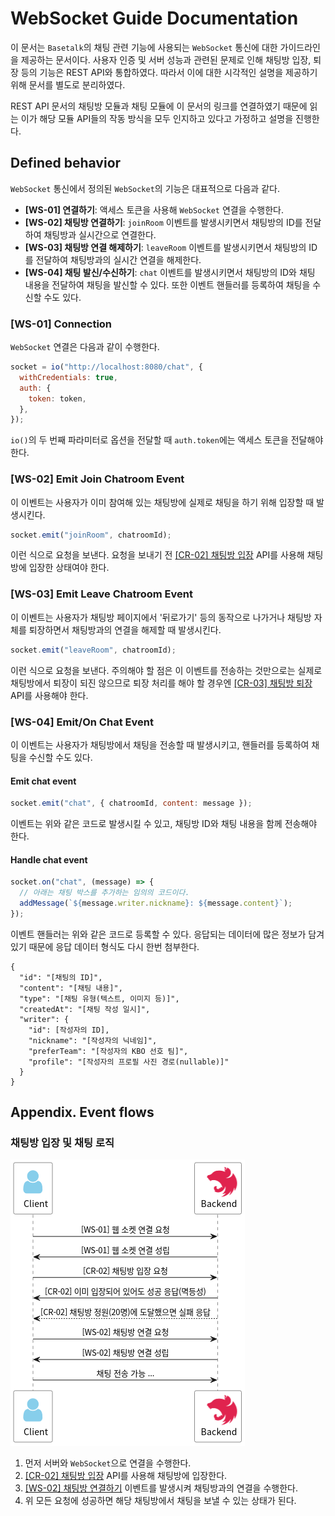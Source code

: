 # WebSocket Guide Documentation

이 문서는 `Basetalk`의 채팅 관련 기능에 사용되는 `WebSocket` 통신에 대한 가이드라인을 제공하는 문서이다. 사용자 인증 및 서버 성능과 관련된 문제로 인해 채팅방 입장, 퇴장 등의 기능은 REST API와 통합하였다. 따라서 이에 대한 시각적인 설명을 제공하기 위해 문서를 별도로 분리하였다.

REST API 문서의 채팅방 모듈과 채팅 모듈에 이 문서의 링크를 연결하였기 때문에 읽는 이가 해당 모듈 API들의 작동 방식을 모두 인지하고 있다고 가정하고 설명을 진행한다.

## Defined behavior

`WebSocket` 통신에서 정의된 `WebSocket`의 기능은 대표적으로 다음과 같다.

- **[WS-01] 연결하기**: 액세스 토큰을 사용해 `WebSocket` 연결을 수행한다.
- **[WS-02] 채팅방 연결하기**: `joinRoom` 이벤트를 발생시키면서 채팅방의 ID를 전달하여 채팅방과 실시간으로 연결한다.
- **[WS-03] 채팅방 연결 해제하기**: `leaveRoom` 이벤트를 발생시키면서 채팅방의 ID를 전달하여 채팅방과의 실시간 연결을 해제한다.
- **[WS-04] 채팅 발신/수신하기**: `chat` 이벤트를 발생시키면서 채팅방의 ID와 채팅 내용을 전달하여 채팅을 발신할 수 있다. 또한 이벤트 핸들러를 등록하여 채팅을 수신할 수도 있다.

### [WS-01] Connection

`WebSocket` 연결은 다음과 같이 수행한다.

```js
socket = io("http://localhost:8080/chat", {
  withCredentials: true,
  auth: {
    token: token,
  },
});
```

`io()`의 두 번째 파라미터로 옵션을 전달할 때 `auth.token`에는 액세스 토큰을 전달해야 한다.

### [WS-02] Emit Join Chatroom Event

이 이벤트는 사용자가 이미 참여해 있는 채팅방에 실제로 채팅을 하기 위해 입장할 때 발생시킨다.

```js
socket.emit("joinRoom", chatroomId);
```

이런 식으로 요청을 보낸다. 요청을 보내기 전 [[CR-02] 채팅방 입장](./Rest-API.md#cr-02-채팅방-입장) API를 사용해 채팅방에 입장한 상태여야 한다.

### [WS-03] Emit Leave Chatroom Event

이 이벤트는 사용자가 채팅방 페이지에서 '뒤로가기' 등의 동작으로 나가거나 채팅방 자체를 퇴장하면서 채팅방과의 연결을 해제할 때 발생시킨다.

```js
socket.emit("leaveRoom", chatroomId);
```

이런 식으로 요청을 보낸다. 주의해야 할 점은 이 이벤트를 전송하는 것만으로는 실제로 채팅방에서 퇴장이 되진 않으므로 퇴장 처리를 해야 할 경우엔 [[CR-03] 채팅방 퇴장](./Rest-API.md#cr-03-채팅방-퇴장) API를 사용해야 한다.

### [WS-04] Emit/On Chat Event

이 이벤트는 사용자가 채팅방에서 채팅을 전송할 때 발생시키고, 핸들러를 등록하여 채팅을 수신할 수도 있다.

#### Emit chat event

```js
socket.emit("chat", { chatroomId, content: message });
```

이벤트는 위와 같은 코드로 발생시킬 수 있고, 채팅방 ID와 채팅 내용을 함께 전송해야 한다.

#### Handle chat event

```js
socket.on("chat", (message) => {
  // 아래는 채팅 박스를 추가하는 임의의 코드이다.
  addMessage(`${message.writer.nickname}: ${message.content}`);
});
```

이벤트 핸들러는 위와 같은 코드로 등록할 수 있다. 응답되는 데이터에 많은 정보가 담겨 있기 때문에 응답 데이터 형식도 다시 한번 첨부한다.

```
{
  "id": "[채팅의 ID]",
  "content": "[채팅 내용]",
  "type": "[채팅 유형(텍스트, 이미지 등)]",
  "createdAt": "[채팅 작성 일시]",
  "writer": {
    "id": [작성자의 ID],
    "nickname": "[작성자의 닉네임]",
    "preferTeam": "[작성자의 KBO 선호 팀]",
    "profile": "[작성자의 프로필 사진 경로(nullable)]"
  }
}
```

## Appendix. Event flows

### 채팅방 입장 및 채팅 로직

![joinRoom event](images/WebSocket-joinRoom.png)

1. 먼저 서버와 `WebSocket`으로 연결을 수행한다.
2. [[CR-02] 채팅방 입장](Rest-API.md#cr-02-채팅방-입장) API를 사용해 채팅방에 입장한다.
3. [[WS-02] 채팅방 연결하기](#ws-02-emit-join-chatroom-event) 이벤트를 발생시켜 채팅방과의 연결을 수행한다.
4. 위 모든 요청에 성공하면 해당 채팅방에서 채팅을 보낼 수 있는 상태가 된다.
